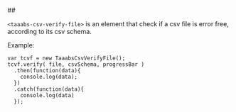 #<taaabs-csv-verify-file># 

`<taaabs-csv-verify-file>` is an element that check if a csv file is error free, according to its csv schema.

Example:

    var tcvf = new TaaabsCsvVerifyFile();
    tcvf.verify( file, csvSchema, progressBar )
      .then(function(data){
        console.log(data);
      })
      .catch(function(data){
        console.log(data)
      }); 

